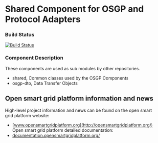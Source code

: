 # Shared Component for OSGP and Protocol Adapters

### Build Status

[![Build Status](http://54.77.62.182/job/OSGP_Shared_master/badge/icon?style=plastic)](http://54.77.62.182/job/OSGP_Shared_master/)

### Component Description

These components are used as sub modules by other repositories.

- shared, Common classes used by the OSGP Components
- osgp-dto, Data Transfer Objects

## Open smart grid platform information and news

High-level project information and news can be found on the open smart grid platform website: 
* [www.opensmartgridplatform.org](http://opensmartgridplatform.org/)
Open smart grid platform detailed documentation:
* [documentation.opensmartgridplatform.org/](http://documentation.opensmartgridplatform.org/)
